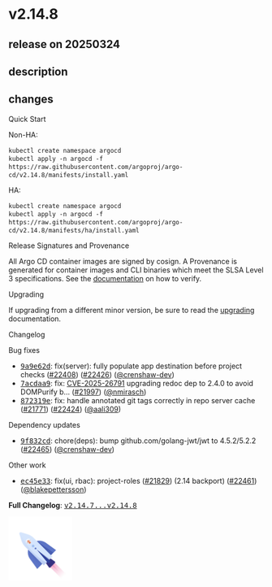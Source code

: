 # v2.14.8

## release on 20250324
## description
## changes
Quick Start

Non-HA:

    kubectl create namespace argocd
    kubectl apply -n argocd -f https://raw.githubusercontent.com/argoproj/argo-cd/v2.14.8/manifests/install.yaml

HA:

    kubectl create namespace argocd
    kubectl apply -n argocd -f https://raw.githubusercontent.com/argoproj/argo-cd/v2.14.8/manifests/ha/install.yaml

Release Signatures and Provenance

All Argo CD container images are signed by cosign. A Provenance is generated for container images and CLI binaries which meet the SLSA Level 3 specifications. See the <a href="https://argo-cd.readthedocs.io/en/stable/operator-manual/signed-release-assets" rel="nofollow">documentation</a> on how to verify.

Upgrading

If upgrading from a different minor version, be sure to read the <a href="https://argo-cd.readthedocs.io/en/stable/operator-manual/upgrading/overview/" rel="nofollow">upgrading</a> documentation.

Changelog

Bug fixes

* <a class="commit-link" data-hovercard-type="commit" data-hovercard-url="https://github.com/argoproj/argo-cd/commit/9a9e62d392cd81928b163db6b65c00d09c4c4c6c/hovercard" href="https://github.com/argoproj/argo-cd/commit/9a9e62d392cd81928b163db6b65c00d09c4c4c6c"><tt>9a9e62d</tt></a>: fix(server): fully populate app destination before project checks (<a class="issue-link js-issue-link" data-error-text="Failed to load title" data-id="2932208672" data-permission-text="Title is private" data-url="https://github.com/argoproj/argo-cd/issues/22408" data-hovercard-type="issue" data-hovercard-url="/argoproj/argo-cd/issues/22408/hovercard" href="https://github.com/argoproj/argo-cd/issues/22408">#22408</a>) (<a class="issue-link js-issue-link" data-error-text="Failed to load title" data-id="2936578479" data-permission-text="Title is private" data-url="https://github.com/argoproj/argo-cd/issues/22426" data-hovercard-type="pull_request" data-hovercard-url="/argoproj/argo-cd/pull/22426/hovercard" href="https://github.com/argoproj/argo-cd/pull/22426">#22426</a>) (<a class="user-mention notranslate" data-hovercard-type="user" data-hovercard-url="/users/crenshaw-dev/hovercard" data-octo-click="hovercard-link-click" data-octo-dimensions="link_type:self" href="https://github.com/crenshaw-dev">@crenshaw-dev</a>)
* <a class="commit-link" data-hovercard-type="commit" data-hovercard-url="https://github.com/argoproj/argo-cd/commit/7acdaa96e04ab9a49a5754c66a9ae3d9d40d1e37/hovercard" href="https://github.com/argoproj/argo-cd/commit/7acdaa96e04ab9a49a5754c66a9ae3d9d40d1e37"><tt>7acdaa9</tt></a>: fix: <a title="CVE-2025-26791" data-hovercard-type="advisory" data-hovercard-url="/advisories/GHSA-vhxf-7vqr-mrjg/hovercard" href="https://github.com/advisories/GHSA-vhxf-7vqr-mrjg">CVE-2025-26791</a> upgrading redoc dep to 2.4.0 to avoid DOMPurify b… (<a class="issue-link js-issue-link" data-error-text="Failed to load title" data-id="2877691305" data-permission-text="Title is private" data-url="https://github.com/argoproj/argo-cd/issues/21997" data-hovercard-type="pull_request" data-hovercard-url="/argoproj/argo-cd/pull/21997/hovercard" href="https://github.com/argoproj/argo-cd/pull/21997">#21997</a>) (<a class="user-mention notranslate" data-hovercard-type="user" data-hovercard-url="/users/nmirasch/hovercard" data-octo-click="hovercard-link-click" data-octo-dimensions="link_type:self" href="https://github.com/nmirasch">@nmirasch</a>)
* <a class="commit-link" data-hovercard-type="commit" data-hovercard-url="https://github.com/argoproj/argo-cd/commit/872319e8e759cc141d57ea870ba7ef974ab84fd8/hovercard" href="https://github.com/argoproj/argo-cd/commit/872319e8e759cc141d57ea870ba7ef974ab84fd8"><tt>872319e</tt></a>: fix: handle annotated git tags correctly in repo server cache (<a class="issue-link js-issue-link" data-error-text="Failed to load title" data-id="2831354316" data-permission-text="Title is private" data-url="https://github.com/argoproj/argo-cd/issues/21771" data-hovercard-type="pull_request" data-hovercard-url="/argoproj/argo-cd/pull/21771/hovercard" href="https://github.com/argoproj/argo-cd/pull/21771">#21771</a>) (<a class="issue-link js-issue-link" data-error-text="Failed to load title" data-id="2935320140" data-permission-text="Title is private" data-url="https://github.com/argoproj/argo-cd/issues/22424" data-hovercard-type="pull_request" data-hovercard-url="/argoproj/argo-cd/pull/22424/hovercard" href="https://github.com/argoproj/argo-cd/pull/22424">#22424</a>) (<a class="user-mention notranslate" data-hovercard-type="user" data-hovercard-url="/users/aali309/hovercard" data-octo-click="hovercard-link-click" data-octo-dimensions="link_type:self" href="https://github.com/aali309">@aali309</a>)

Dependency updates

* <a class="commit-link" data-hovercard-type="commit" data-hovercard-url="https://github.com/argoproj/argo-cd/commit/9f832cd099a2729bf5157282a6fa58423b2dca4d/hovercard" href="https://github.com/argoproj/argo-cd/commit/9f832cd099a2729bf5157282a6fa58423b2dca4d"><tt>9f832cd</tt></a>: chore(deps): bump github.com/golang-jwt/jwt to 4.5.2/5.2.2 (<a class="issue-link js-issue-link" data-error-text="Failed to load title" data-id="2944044814" data-permission-text="Title is private" data-url="https://github.com/argoproj/argo-cd/issues/22465" data-hovercard-type="pull_request" data-hovercard-url="/argoproj/argo-cd/pull/22465/hovercard" href="https://github.com/argoproj/argo-cd/pull/22465">#22465</a>) (<a class="user-mention notranslate" data-hovercard-type="user" data-hovercard-url="/users/crenshaw-dev/hovercard" data-octo-click="hovercard-link-click" data-octo-dimensions="link_type:self" href="https://github.com/crenshaw-dev">@crenshaw-dev</a>)

Other work

* <a class="commit-link" data-hovercard-type="commit" data-hovercard-url="https://github.com/argoproj/argo-cd/commit/ec45e338006b2be0b52afc9c39c715cde7f7dff6/hovercard" href="https://github.com/argoproj/argo-cd/commit/ec45e338006b2be0b52afc9c39c715cde7f7dff6"><tt>ec45e33</tt></a>: fix(ui, rbac): project-roles (<a class="issue-link js-issue-link" data-error-text="Failed to load title" data-id="2842177436" data-permission-text="Title is private" data-url="https://github.com/argoproj/argo-cd/issues/21829" data-hovercard-type="pull_request" data-hovercard-url="/argoproj/argo-cd/pull/21829/hovercard" href="https://github.com/argoproj/argo-cd/pull/21829">#21829</a>) (2.14 backport) (<a class="issue-link js-issue-link" data-error-text="Failed to load title" data-id="2943743493" data-permission-text="Title is private" data-url="https://github.com/argoproj/argo-cd/issues/22461" data-hovercard-type="pull_request" data-hovercard-url="/argoproj/argo-cd/pull/22461/hovercard" href="https://github.com/argoproj/argo-cd/pull/22461">#22461</a>) (<a class="user-mention notranslate" data-hovercard-type="user" data-hovercard-url="/users/blakepettersson/hovercard" data-octo-click="hovercard-link-click" data-octo-dimensions="link_type:self" href="https://github.com/blakepettersson">@blakepettersson</a>)

<strong>Full Changelog</strong>: <a class="commit-link" href="https://github.com/argoproj/argo-cd/compare/v2.14.7...v2.14.8"><tt>v2.14.7...v2.14.8</tt></a>

<a href="https://argoproj.github.io/cd/" rel="nofollow"><img src="https://raw.githubusercontent.com/argoproj/argo-site/master/content/pages/cd/gitops-cd.png" width="25%" style="max-width: 100%;"></a>

